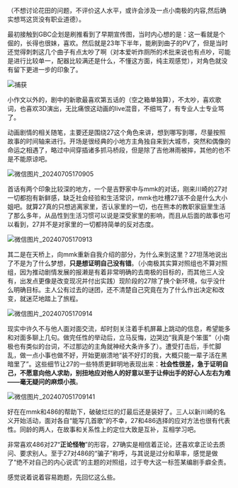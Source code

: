 （不想讨论花田的问题，不评价这人水平，或许会涉及一点小南极的内容,然后确实想骂这货没有职业道德）。

最初接触到GBC企划是刷推看到了早期宣传图，当时内心想的是：这一看就是个倔的，长得也很妹，喜欢。然后就是23年下半年，能刷到曲子的PV了，但是当时还觉得刺刺这几个曲子有点太吵了啊（对本爱听炸厕所的术批来说也有点吵，可能是进行比较单一，配器比较满还是什么，不懂这方面，纯主观感觉），对角色就没有留下更进一步的印象了。

![捕获](https://github.com/aetherkido/aetherkido.github.io/assets/141698002/a533b181-147b-46b5-8804-1ff7f376b979)

小作文以外的，剧中的新歌最喜欢第五话的（空之箱单独算），不太吵，喜欢歌词，也喜欢3D演出，无比痛恨这动画的live混音，不细骂了，有专业人士专业骂了。

动画剧情的相关随笔，主要还是围绕27这个角色来讲，想到哪写到哪，尽量按照故事的时间轴来进行。开场是很经典的小地方主角独自来到大城市，突然和偶像的命运之相遇了，略过中间穿插诸多抓马桥段，但是除了吉他淋雨被摔，其他的也不是不能原谅吧。

![微信图片_20240705170905](https://github.com/aetherkido/aetherkido.github.io/assets/141698002/2257b5ca-3c03-4e74-84ba-ec438dbc859b)

首话有两个印象比较深的地方，一个是吉野家中与mmk的对话，刚来川崎的27对一切都抱有新鲜感，缺乏社会经验和生活常识，mmk也吐槽27该不会是什么大小姐吧。就算27真的只想逃离家里，否认家里的一切，也在熊本的教职家庭里生活了那么多年，从品性到生活习惯可以说是深受家里的影响，而且从后面的故事也可以看到，27并不是对家里的一切都持简单的反对态度。

![微信图片_20240705170913](https://github.com/aetherkido/aetherkido.github.io/assets/141698002/931dfd65-c994-41c7-b24f-0d06deecf00e)

其二是在天桥上，向mmk重新自我介绍的部分，为什么来到这里？27坦荡地说出了不是为了什么梦想，**只是想证明自己没有错**。（小南极其实算对照组也不算对照组，因为推动剧情发展的报濑是有着非常明确的去南极的目标的，而其他三人没有，出发点更像是改变现况并付出实践）现阶段的27除了换个新环境，似乎没什么明确目标。主人公有过去的谜团，还不清楚自己究竟在为了什么作出决定和改变，就迷茫地踏上了旅程。

![微信图片_20240705170914](https://github.com/aetherkido/aetherkido.github.io/assets/141698002/3917453b-c3e0-4203-b55d-001720a44bcc)

现实中许久不与他人面对面交流，却时刻关注着手机屏幕上跳动的信息，希望能多和对面多聊上几句。做完任性的举动后，立马反悔，边哭边“我真是个笨蛋”（小南极也有类似的台词，不过那边的主角就神经大条许多了）。遭受打击后，手忙脚乱，做一点小事也做不好，开始更崩溃地“装不好灯的我，大概只能一辈子活在黑暗里了”。这些细节让27的一些特质更鲜明地表现出来：**社会性很差，急于证明自己，不愿意向他人求助，别扭地应对他人的好意以至于让伸出手的好心人左右为难——毫无疑问的麻烦小孩**。

![微信图片_202407051709141](https://github.com/aetherkido/aetherkido.github.io/assets/141698002/7fcb277b-a2a3-42e6-9b5a-b036113929a0)

好在在mmk和486的帮助下，破破烂烂的灯最后还是装好了。三人以新川崎的名义开始活动，面对各自“能写几首歌”的不幸，27和486选择的应对方法也很有代表性。同龄的两人，在故事和关系性上的定位大致是互补，互相学习吧。

非常喜欢486对27“**正论怪物**”的形容，27确实是相信着正论，还喜欢拿正论去质问、要求别人。至于27对486的“骗子”称呼，与其说是过分和草率，感觉是做了“绝不对自己的内心说谎”的主题的对照组，过于夸大这一标签某编剧手癖全责。

感觉说着说着容易跑题，先回忆这么些。